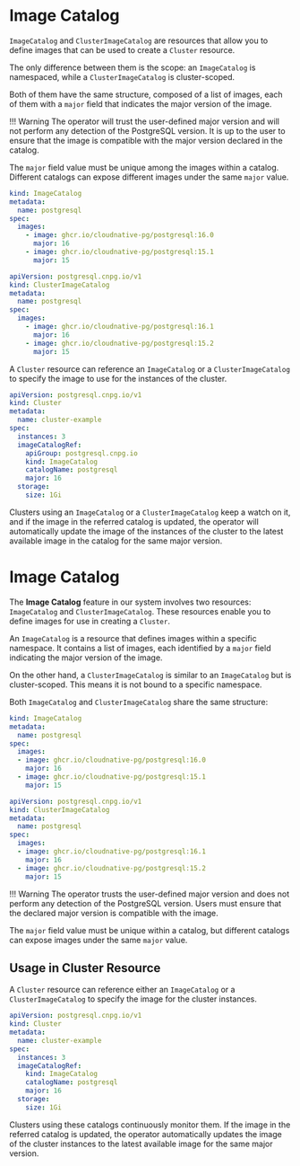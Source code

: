 # Image Catalog

`ImageCatalog` and `ClusterImageCatalog` are resources that allow you to define images that can be used to create
a `Cluster` resource.

The only difference between them is the scope: an `ImageCatalog` is namespaced, while a `ClusterImageCatalog` is
cluster-scoped.

Both of them have the same structure, composed of a list of images, each of them with a `major` field that indicates the
major version of the image.

!!! Warning The operator will trust the user-defined major version and will not perform any detection of the PostgreSQL
version. It is up to the user to ensure that the image is compatible with the major version declared in the catalog.

The `major` field value must be unique among the images within a catalog. Different catalogs can expose different images
under the same `major` value.

```yaml
kind: ImageCatalog
metadata:
  name: postgresql
spec:
  images:
    - image: ghcr.io/cloudnative-pg/postgresql:16.0
      major: 16
    - image: ghcr.io/cloudnative-pg/postgresql:15.1
      major: 15
```

```yaml
apiVersion: postgresql.cnpg.io/v1
kind: ClusterImageCatalog
metadata:
  name: postgresql
spec:
  images:
    - image: ghcr.io/cloudnative-pg/postgresql:16.1
      major: 16
    - image: ghcr.io/cloudnative-pg/postgresql:15.2
      major: 15
```

A `Cluster` resource can reference an `ImageCatalog` or a `ClusterImageCatalog` to specify the image to use for the
instances of the cluster.

```yaml
apiVersion: postgresql.cnpg.io/v1
kind: Cluster
metadata:
  name: cluster-example
spec:
  instances: 3
  imageCatalogRef:
    apiGroup: postgresql.cnpg.io
    kind: ImageCatalog
    catalogName: postgresql
    major: 16
  storage:
    size: 1Gi
```

Clusters using an `ImageCatalog` or a `ClusterImageCatalog` keep a watch on it, and if the image in the referred catalog
is updated, the operator will automatically update the image of the instances of the cluster to the latest available
image in the catalog for the same major version.

# Image Catalog

The **Image Catalog** feature in our system involves two resources: `ImageCatalog` and `ClusterImageCatalog`. These
resources enable you to define images for use in creating a `Cluster`.

An `ImageCatalog` is a resource that defines images within a specific namespace. It contains a list of images, each
identified by a `major` field indicating the major version of the image.

On the other hand, a `ClusterImageCatalog` is similar to an `ImageCatalog` but is cluster-scoped. This means it is not
bound to a specific namespace.

Both `ImageCatalog` and `ClusterImageCatalog` share the same structure:

```yaml
kind: ImageCatalog
metadata:
  name: postgresql
spec:
  images:
  - image: ghcr.io/cloudnative-pg/postgresql:16.0
    major: 16
  - image: ghcr.io/cloudnative-pg/postgresql:15.1
    major: 15
```

```yaml
apiVersion: postgresql.cnpg.io/v1
kind: ClusterImageCatalog
metadata:
  name: postgresql
spec:
  images:
  - image: ghcr.io/cloudnative-pg/postgresql:16.1
    major: 16
  - image: ghcr.io/cloudnative-pg/postgresql:15.2
    major: 15
```

!!! Warning
    The operator trusts the user-defined major version and does not perform any detection of the PostgreSQL
    version. Users must ensure that the declared major version is compatible with the image.

The `major` field value must be unique within a catalog, but different catalogs can expose images under the same `major`
value.

## Usage in Cluster Resource

A `Cluster` resource can reference either an `ImageCatalog` or a `ClusterImageCatalog` to specify the image for the
cluster instances.

```yaml
apiVersion: postgresql.cnpg.io/v1
kind: Cluster
metadata:
  name: cluster-example
spec:
  instances: 3
  imageCatalogRef:
    kind: ImageCatalog
    catalogName: postgresql
    major: 16
  storage:
    size: 1Gi
```

Clusters using these catalogs continuously monitor them. If the image in the referred catalog is updated, the operator
automatically updates the image of the cluster instances to the latest available image for the same major version.
